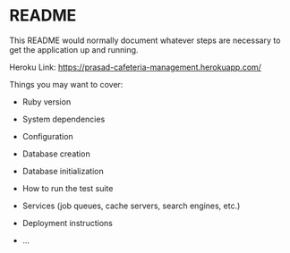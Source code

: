 # README

This README would normally document whatever steps are necessary to get the
application up and running.

Heroku Link: https://prasad-cafeteria-management.herokuapp.com/

Things you may want to cover:

* Ruby version

* System dependencies

* Configuration

* Database creation

* Database initialization

* How to run the test suite

* Services (job queues, cache servers, search engines, etc.)

* Deployment instructions

* ...
